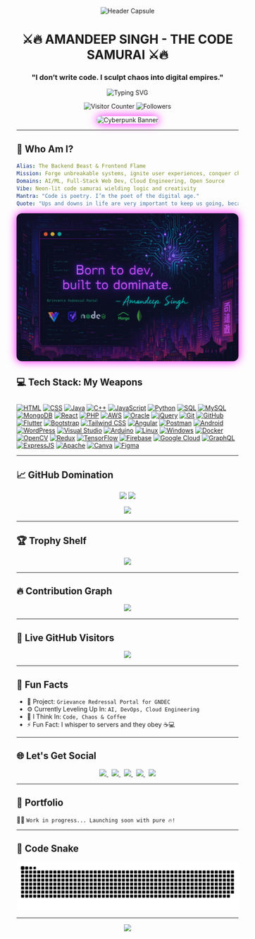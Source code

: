 <p align="center">
  <img src="https://capsule-render.vercel.app/api?type=waving&color=gradient&height=200&section=header&text=Amandeep%20Singh&fontSize=60&fontAlignY=40&desc=Code.%20Dominate.%20Repeat.&descAlignY=60&animation=fadeIn" alt="Header Capsule" />
</p>

<h1 align="center">⚔️🔥 AMANDEEP SINGH - THE CODE SAMURAI ⚔️🔥</h1>
<h3 align="center">"I don’t write code. I sculpt chaos into digital empires."</h3>

<p align="center">
  <img src="https://readme-typing-svg.herokuapp.com?font=Fira+Code&size=22&pause=1000&color=E22FE4&center=true&width=650&height=40&lines=Hi+👋+I'm+Amandeep+Singh;Full-Stack+Web+Developer+⚙️+%7C+AI+Explorer+🤖;Open+Source+Contributor+🌐+%7C+Dark+Theme+Devotee+🌑;Crafting+Futuristic+UIs+%26+Intelligent+Backends" alt="Typing SVG" />
</p>


<p align="center">
  <img src="https://komarev.com/ghpvc/?username=amandeep-singh&label=👁️‍🗨️%20Profile%20Views&color=blueviolet&style=for-the-badge" alt="Visitor Counter" />
  <img src="https://img.shields.io/github/followers/amandeep-singh?label=Followers&style=social" alt="Followers" />
</p>

<p align="center">
  <img src="https://raw.githubusercontent.com/7oSkaaa/7oSkaaa/refs/heads/main/Images/about_me.gif" alt="Cyberpunk Banner" style="max-width: 100%; border-radius: 12px; box-shadow: 0 0 20px #FF00FF;" />
</p>

---

## 🧠 Who Am I?

```yaml
Alias: The Backend Beast & Frontend Flame
Mission: Forge unbreakable systems, ignite user experiences, conquer chaos
Domains: AI/ML, Full-Stack Web Dev, Cloud Engineering, Open Source
Vibe: Neon-lit code samurai wielding logic and creativity
Mantra: "Code is poetry. I’m the poet of the digital age."
Quote: "Ups and downs in life are very important to keep us going, because a straight line even in an ECG means we are not alive." — Ratan Tata
```


<p align="center">
  <a href="https://www.instagram.com/official.amn_79/" target="_blank">
    <img src="assets/ChatGPT%20Image%20Apr%2012,%202025,%2001_11_45%20AM.png" alt="Cyber Banner" style="max-width: 100%; border-radius: 12px; box-shadow: 0 0 20px #FF00FF;">
  </a>
</p>



## 💻 Tech Stack: My Weapons

<h2 align="left"></h2>
<p align="left">
  <a href="https://www.w3schools.com/html/" target="_blank"><img src="https://img.icons8.com/color/48/html-5--v1.png" alt="HTML" /></a>
  <a href="https://www.w3schools.com/css/" target="_blank"><img src="https://img.icons8.com/color/48/css3.png" alt="CSS" /></a>
  <a href="https://www.w3schools.com/java/" target="_blank"><img src="https://img.icons8.com/color/48/java-coffee-cup-logo.png" alt="Java" /></a>
  <a href="https://www.w3schools.com/cpp/" target="_blank"><img src="https://img.icons8.com/color/48/c-plus-plus-logo.png" alt="C++" /></a>
  <a href="https://www.w3schools.com/js/" target="_blank"><img src="https://img.icons8.com/color/48/javascript.png" alt="JavaScript" /></a>
  <a href="https://www.w3schools.com/python/" target="_blank"><img src="https://img.icons8.com/color/48/python.png" alt="Python" /></a>
  <a href="https://www.w3schools.com/sql/" target="_blank"><img src="https://img.icons8.com/ios-filled/50/4a90e2/sql.png" alt="SQL" /></a>
  <a href="https://www.w3schools.com/mysql/" target="_blank"><img src="https://img.icons8.com/color/48/mysql-logo.png" alt="MySQL" /></a>
  <a href="https://www.mongodb.com/docs/" target="_blank"><img src="https://img.icons8.com/color/48/mongodb.png" alt="MongoDB" /></a>
  <a href="https://reactjs.org/docs/getting-started.html" target="_blank"><img src="https://img.icons8.com/color/48/react-native.png" alt="React" /></a>
  <a href="https://www.w3schools.com/php/" target="_blank"><img src="https://img.icons8.com/officel/48/php-logo.png" alt="PHP" /></a>
  <a href="https://aws.amazon.com/documentation/" target="_blank"><img src="https://img.icons8.com/color/48/amazon-web-services.png" alt="AWS" /></a>
  <a href="https://docs.oracle.com/en/" target="_blank"><img src="https://img.icons8.com/color/48/oracle-logo.png" alt="Oracle" /></a>
  <a href="https://www.w3schools.com/jquery/" target="_blank"><img src="https://img.icons8.com/ios-filled/50/117A65/jquery.png" alt="jQuery" /></a>
  <a href="https://git-scm.com/doc" target="_blank"><img src="https://img.icons8.com/color/48/git.png" alt="Git" /></a>
  <a href="https://docs.github.com/en" target="_blank"><img src="https://img.icons8.com/glyph-neue/48/github.png" alt="GitHub" /></a>
  <a href="https://docs.flutter.dev/" target="_blank"><img src="https://img.icons8.com/color/48/flutter.png" alt="Flutter" /></a>
  <a href="https://getbootstrap.com/docs/" target="_blank"><img src="https://img.icons8.com/color/48/bootstrap.png" alt="Bootstrap" /></a>
  <a href="https://tailwindcss.com/docs/" target="_blank"><img src="https://img.icons8.com/color/48/tailwindcss.png" alt="Tailwind CSS" /></a>
  <a href="https://angular.io/docs" target="_blank"><img src="https://img.icons8.com/color/48/angularjs.png" alt="Angular" /></a>
  <a href="https://www.postman.com/docs/" target="_blank"><img src="https://img.icons8.com/external-tal-revivo-color-tal-revivo/48/external-postman-is-the-only-complete-api-development-environment-logo-color-tal-revivo.png" alt="Postman" /></a>
  <a href="https://www.android.com/" target="_blank"><img src="https://img.icons8.com/color/48/android-os.png" alt="Android" /></a>
  <a href="https://wordpress.org/support/" target="_blank"><img src="https://img.icons8.com/color/48/wordpress.png" alt="WordPress" /></a>
  <a href="https://visualstudio.microsoft.com/docs/" target="_blank"><img src="https://img.icons8.com/color/48/visual-studio.png" alt="Visual Studio" /></a>
  <a href="https://www.arduino.cc/en/Guide" target="_blank"><img src="https://img.icons8.com/color/48/arduino.png" alt="Arduino" /></a>
  <a href="https://ubuntu.com/tutorials" target="_blank"><img src="https://img.icons8.com/color/48/linux.png" alt="Linux" /></a>
  <a href="https://www.microsoft.com/en-us/windows" target="_blank"><img src="https://img.icons8.com/color/48/windows-10.png" alt="Windows" /></a>
  <a href="https://docs.docker.com/" target="_blank"><img src="https://img.icons8.com/color/48/docker.png" alt="Docker" /></a>
  <a href="https://opencv.org/about/" target="_blank"><img src="https://img.icons8.com/color/48/opencv.png" alt="OpenCV" /></a>
  <a href="https://redux.js.org/introduction/getting-started" target="_blank"><img src="https://img.icons8.com/color/48/redux.png" alt="Redux" /></a>
  <a href="https://www.tensorflow.org/tutorials" target="_blank"><img src="https://img.icons8.com/color/48/tensorflow.png" alt="TensorFlow" /></a>
  <a href="https://firebase.google.com/docs" target="_blank"><img src="https://img.icons8.com/color/48/firebase.png" alt="Firebase" /></a>
  <a href="https://cloud.google.com/docs" target="_blank"><img src="https://img.icons8.com/color/48/google-cloud.png" alt="Google Cloud" /></a>
  <a href="https://graphql.org/learn/" target="_blank"><img src="https://img.icons8.com/color/48/graphql.png" alt="GraphQL" /></a>
  <a href="https://expressjs.com/" target="_blank"><img src="https://img.icons8.com/ios/50/express-js.png" alt="ExpressJS" /></a>
  <a href="https://www.apachefriends.org/" target="_blank"><img src="https://img.icons8.com/color/48/apache.png" alt="Apache" /></a>
  <a href="https://www.canva.com/designschool/" target="_blank"><img src="https://img.icons8.com/color/48/canva.png" alt="Canva" /></a>
  <a href="https://www.figma.com/learn/" target="_blank"><img src="https://img.icons8.com/color/48/figma.png" alt="Figma" /></a>
</p>

---

## 📈 GitHub Domination

<p align="center">
  <img src="https://github-readme-stats.vercel.app/api?username=amandeep-singh&show_icons=true&theme=tokyonight&rank_icon=github&custom_title=Amandeep's%20GitHub%20Power" height="150" />
  <img src="https://streak-stats.demolab.com?user=amandeep-singh&theme=tokyonight&hide_border=true" height="150" />
</p>

<p align="center">
  <img src="https://github-readme-stats.vercel.app/api/top-langs/?username=amandeep-singh&layout=compact&theme=tokyonight&langs_count=10&hide=java" height="150" />
</p>

---

## 🏆 Trophy Shelf

<p align="center">
  <img src="https://github-profile-trophy.vercel.app/?username=amandeep-singh&theme=radical&no-bg=true&row=1&margin-w=10" />
</p>

---

## 🔥 Contribution Graph

<p align="center">
  <img src="https://github-readme-activity-graph.vercel.app/graph?username=amandeep-singh&theme=react-dark" />
</p>

---

## 🎯 Live GitHub Visitors

<p align="center">
  <img src="https://komarev.com/ghpvc/?username=amandeep-singh&label=👀%20Profile%20Views&color=blueviolet&style=for-the-badge" />
</p>

---

## 🤖 Fun Facts

- 🔭 Project: `Grievance Redressal Portal for GNDEC`
- ⚙️ Currently Leveling Up In: `AI, DevOps, Cloud Engineering`
- 🧠 I Think In: `Code, Chaos & Coffee`
- ⚡ Fun Fact: I whisper to servers and they obey ☕💻

---

## 🌐 Let's Get Social

<p align="center">
  <a href="https://www.linkedin.com/in/amandeep-singh-991bb1254/" target="_blank">
    <img src="https://img.shields.io/badge/LinkedIn-0A66C2?style=for-the-badge&logo=linkedin&logoColor=white&labelColor=0A66C2" />
  </a>
  &nbsp;
  <a href="https://www.instagram.com/official.amn_79/" target="_blank">
    <img src="https://img.shields.io/badge/Instagram-833AB4?style=for-the-badge&logo=instagram&logoColor=white&labelColor=C13584" />
  </a>
  &nbsp;
  <a href="mailto:officialaman1125@gmail.com" target="_blank">
    <img src="https://img.shields.io/badge/Gmail-EA4335?style=for-the-badge&logo=gmail&logoColor=white&labelColor=D14836" />
  </a>
  &nbsp;
  <a href="https://github.com/amandeep-singh" target="_blank">
    <img src="https://img.shields.io/badge/GitHub-333333?style=for-the-badge&logo=github&logoColor=white&labelColor=000000" />
  </a>
  &nbsp;
  <a href="https://t.me/+hQssJ5nQ91IxYWJl" target="_blank">
    <img src="https://img.shields.io/badge/Telegram-229ED9?style=for-the-badge&logo=telegram&logoColor=white&labelColor=229ED9" />
  </a>
</p>

---

## 🚧 Portfolio

👷‍♂️ `Work in progress... Launching soon with pure 🔥!`

---

## 🐍 Code Snake

<p align="center">
  <img src="https://raw.githubusercontent.com/platane/snk/output/github-contribution-grid-snake-dark.svg" alt="Snake animation" />
</p>

---



<p align="center">
  <img src="https://capsule-render.vercel.app/api?type=waving&color=gradient&height=160&section=footer" />
</p>
